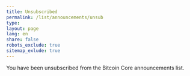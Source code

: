 ```yaml
---
title: Unsubscribed
permalink: /list/announcements/unsub
type:
layout: page
lang: en
share: false
robots_exclude: true
sitemap_exlude: true
---
```

You have been unsubscribed from the Bitcoin Core announcements list.